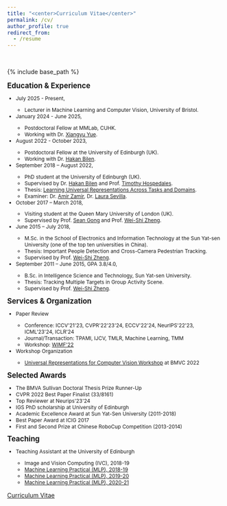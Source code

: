 ```yaml
---
title: "<center>Curriculum Vitae</center>"
permalink: /cv/
author_profile: true
redirect_from:
  - /resume
---
```


<br />

{% include base_path %}
<div>
<b style="font-size:120%">Education & Experience</b>
<ul style="font-size:85%">
  <li>July 2025 - Present,</li>
  <ul>
    <li>Lecturer in Machine Learning and Computer Vision, University of Bristol.</li>
  </ul>
  <li>January 2024 - June 2025,</li>
  <ul>
    <li>Postdoctoral Fellow at MMLab, CUHK.</li>
    <li>Working with Dr. <a href="https://xyue.io">Xiangyu Yue</a>.</li>
  </ul>
  <li>August 2022 - October 2023,</li>
  <ul>
    <li>Postdoctoral Fellow at the University of Edinburgh (UK).</li>
    <li>Working with Dr. <a href="http://homepages.inf.ed.ac.uk/hbilen/index.html">Hakan Bilen</a>.</li>
  </ul>
  <li>September 2018 – August 2022,</li>
  <ul>
    <li>PhD student at the University of Edinburgh (UK).</li>
    <li>Supervised by Dr. <a href="http://homepages.inf.ed.ac.uk/hbilen/index.html">Hakan Bilen</a> and Prof. <a href="https://homepages.inf.ed.ac.uk/thospeda/">Timothy Hospedales</a>.</li>
    <li>Thesis: <a href="https://era.ed.ac.uk/handle/1842/39625">Learning Universal Representations Across Tasks and Domains</a>.</li>
    <li>Examiner: Dr. <a href="https://vilab.epfl.ch/zamir/">Amir Zamir</a>, Dr. <a href="https://laurasevilla.me">Laura Sevilla</a>.</li>
  </ul>
  <li>October 2017 – March 2018,</li>
  <ul>
    <li>Visiting student at the Queen Mary University of London (UK).</li>
    <li>Supervised by Prof. <a href="http://www.eecs.qmul.ac.uk/~sgg/">Sean Gong</a> and Prof. <a href="http://www.isee-ai.cn/~zhwshi/index.html">Wei-Shi Zheng</a>.</li>
  </ul>
  <li>June 2015 – July 2018,</li>
  <ul>
    <li>M.Sc. in the School of Electronics and Information Technology at the Sun Yat-sen University (one of the top ten universities in China).</li>
    <li>Thesis: Important People Detection and Cross-Camera Pedestrian Tracking.</li>
    <li>Supervised by Prof. <a href="http://www.isee-ai.cn/~zhwshi/index.html">Wei-Shi Zheng</a>.</li>
  </ul>
  <li>September 2011 – June 2015,  GPA 3.8/4.0,</li>
  <ul>
    <li>B.Sc. in Intelligence Science and Technology, Sun Yat-sen University.</li>
    <li>Thesis: Tracking Multiple Targets in Group Activity Scene.</li>
    <li>Supervised by Prof. <a href="http://www.isee-ai.cn/~zhwshi/index.html">Wei-Shi Zheng</a>.</li>
  </ul>
</ul>
</div>

<div>
<b style="font-size:120%">Services & Organization</b>
<ul style="font-size:85%">
  <li>Paper Review</li>
  <ul>
    <li>Conference: ICCV'21'23, CVPR'22'23'24, ECCV'22'24, NeurIPS'22'23, ICML'23'24, ICLR'24</li>
    <li>Journal/Transaction: TPAMI, IJCV, TMLR, Machine Learning, TMM</li>
    <li>Workshop: <a href="https://what-is-motion-for.github.io">WIMF'22</a></li>
  </ul>
  <li>Workshop Organization</li>
  <ul>
    <li><a href="https://sites.google.com/view/universalrepresentations">Universal Representations for Computer Vision Workshop</a> at BMVC 2022</li>
  </ul>
</ul>
</div>

<div>
<b style="font-size:120%">Selected Awards</b>
<ul style="font-size:85%">
  <li>The BMVA Sullivan Doctoral Thesis Prize Runner-Up</li>
  <li>CVPR 2022 Best Paper Finalist (33/8161)</li>
  <li>Top Reviewer at Neurips'23'24</li>
  <li>IGS PhD scholarship at University of Edinburgh</li>
  <li>Academic Excellence Award at Sun Yat-Sen University (2011-2018)</li>
  <li>Best Paper Award at ICIG 2017</li>
  <li>First and Second Prize at Chinese RoboCup Competition (2013-2014)</li>
</ul>
</div>

<div>
<b style="font-size:120%">Teaching</b>
<ul style="font-size:85%">
  <li>Teaching Assistant at the University of Edinburgh</li>
  <ul>
    <li>Image and Vision Computing (IVC), 2018-19</li>
    <li><a href="http://www.inf.ed.ac.uk/teaching/courses/mlp/index-2018.html">Machine Learning Practical (MLP), 2018-19</a></li>
    <li><a href="http://www.inf.ed.ac.uk/teaching/courses/mlp/index-2019.html">Machine Learning Practical (MLP), 2019-20</a></li>
    <li><a href="http://www.inf.ed.ac.uk/teaching/courses/mlp/index-2019.html">Machine Learning Practical (MLP), 2020-21</a></li>
  </ul>
</ul>
</div>

[Curriculum Vitae](https://WeiHongLee.github.io/CV/CV.pdf)

